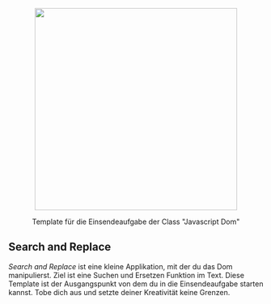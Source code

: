 <p align="center"><a href="https://www.webmasters-fernakademie.de"><img src="https://www.webmasters-fernakademie.de/images/wfa_img/logo-wfa.png?1571290125" width="400"></a></p>
<p align="center">
Template für die Einsendeaufgabe der Class "Javascript Dom"
</p>

## Search and Replace
*Search and Replace* ist eine kleine Applikation, mit der du das Dom manipulierst. Ziel ist eine Suchen und Ersetzen Funktion im Text. Diese Template ist der Ausgangspunkt von dem du in die Einsendeaufgabe starten kannst. Tobe dich aus und setzte deiner Kreativität keine Grenzen.
